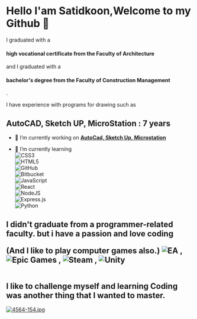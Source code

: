 <h1>Hello I'am Satidkoon,Welcome to my Github 👋</h1>

I graduated with a <h4>high vocational certificate from the Faculty of Architecture</h4> and I graduated with a <h4>bachelor's degree from the Faculty of Construction Management</h4>.

I have experience with programs for drawing such as<h2> AutoCAD, Sketch UP, MicroStation : 7 years</h2>


- 🔭 I’m currently working on <b><u>AutoCad, Sketch Up, Microstation</b></u>

- 🌱 I’m currently learning <br> 
![CSS3](https://img.shields.io/badge/css3-%231572B6.svg?style=for-the-badge&logo=css3&logoColor=white) <br>
![HTML5](https://img.shields.io/badge/html5-%23E34F26.svg?style=for-the-badge&logo=html5&logoColor=white) <br>
![GitHub](https://img.shields.io/badge/github-%23121011.svg?style=for-the-badge&logo=github&logoColor=white) <br>
![Bitbucket](https://img.shields.io/badge/bitbucket-%230047B3.svg?style=for-the-badge&logo=bitbucket&logoColor=white) <br>
![JavaScript](https://img.shields.io/badge/javascript-%23323330.svg?style=for-the-badge&logo=javascript&logoColor=%23F7DF1E) <br>
![React](https://img.shields.io/badge/react-%2320232a.svg?style=for-the-badge&logo=react&logoColor=%2361DAFB) <br>
![NodeJS](https://img.shields.io/badge/node.js-6DA55F?style=for-the-badge&logo=node.js&logoColor=white) <br>
![Express.js](https://img.shields.io/badge/express.js-%23404d59.svg?style=for-the-badge&logo=express&logoColor=%2361DAFB) <br>
![Python](https://img.shields.io/badge/python-3670A0?style=for-the-badge&logo=python&logoColor=ffdd54) <br>


<h2>I didn't graduate from a programmer-related faculty. but i have a passion and love coding

(And I like to play computer games also.)
![EA](https://img.shields.io/badge/ea-%23000000.svg?style=for-the-badge&logo=ea&logoColor=white) , ![Epic Games](https://img.shields.io/badge/epicgames-%23313131.svg?style=for-the-badge&logo=epicgames&logoColor=white) , ![Steam](https://img.shields.io/badge/steam-%23000000.svg?style=for-the-badge&logo=steam&logoColor=white) , ![Unity](https://img.shields.io/badge/unity-%23000000.svg?style=for-the-badge&logo=unity&logoColor=white)

<br>
I like to challenge myself and learning Coding was another thing that I wanted to master.</h2>


[![4564-154.jpg](https://i.postimg.cc/HL648pnt/4564-154.jpg)](https://postimg.cc/8FrrqghF)


